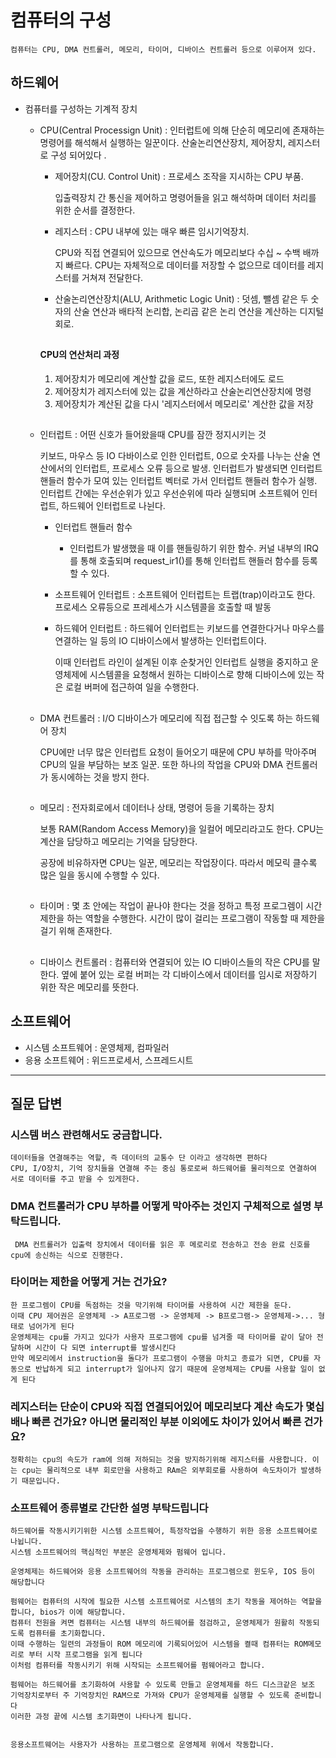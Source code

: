 # 컴퓨터의 구성

```
컴퓨터는 CPU, DMA 컨트롤러, 메모리, 타이머, 디바이스 컨트롤러 등으로 이루어져 있다.
```

## 하드웨어

*   컴퓨터를 구성하는 기계적 장치

    *   CPU(Central Processign Unit) : 인터럽트에 의해 단순히 메모리에 존재하는 명령어를 해석해서 실행하는 일꾼이다. 산술논리연산장치, 제어장치, 레지스터로 구성 되어있다 .

        *   제어장치(CU. Control Unit) : 프로세스 조작을 지시하는 CPU 부품.

            입출력장치 간 통신을 제어하고 명령어들을 읽고 해석하며 데이터 처리를 위한 순서를 결정한다.
        *   레지스터 : CPU 내부에 있는 매우 빠른 임시기억장치.

            CPU와 직접 연결되어 있으므로 연산속도가 메모리보다 수십 \~ 수백 배까지 빠르다. CPU는 자체적으로 데이터를 저장할 수 없으므로 데이터를 레지스터를 거쳐져 전달한다.
        * 산술논리연산장치(ALU, Arithmetic Logic Unit) : 덧셈, 뺄셈 같은 두 숫자의 산술 연산과 배타적 논리합, 논리곱 같은 논리 연산을 계산하는 디지털 회로.

        ##

        #### CPU의 연산처리 과정

        1. 제어장치가 메모리에 계산할 값을 로드, 또한 레지스터에도 로드
        2. 제어장치가 레지스터에 있는 값을 계산하라고 산술논리연산장치에 명령
        3. 제어장치가 계산된 값을 다시 '레지스터에서 메모리로' 계산한 값을 저장

        ##
    *   인터럽트 : 어떤 신호가 들어왔을때 CPU를 잠깐 정지시키는 것

        키보드, 마우스 등 IO 다바이스로 인한 인터럽트, 0으로 숫자를 나누는 산술 연산에서의 인터럽트, 프로세스 오류 등으로 발생. 인터럽트가 발생되면 인터럽트 핸들러 함수가 모여 있는 인터럽트 벡터로 가서 인터럽트 핸들러 함수가 실행. 인터럽트 간에는 우선순위가 있고 우선순위에 따라 실행되며 소프트웨어 인터럽트, 하드웨어 인터럽트로 나뉜다.

        * 인터럽트 핸들러 함수
          * 인터럽트가 발생했을 때 이를 핸들링하기 위한 함수. 커널 내부의 IRQ를 통해 호출되며 request\_ir1()를 통해 인터럽트 핸들러 함수를 등록 할 수 있다.
        * 소프트웨어 인터럽트 : 소프트웨어 인터럽트는 트랩(trap)이라고도 한다. 프로세스 오류등으로 프레세스가 시스템콜을 호출할 때 발동
        *   하드웨어 인터럽트 : 하드웨어 인터럽트는 키보드를 연결한다거나 마우스를 연결하는 일 등의 IO 디바이스에서 발생하는 인터럽트이다.

            이때 인터럽트 라인이 설계된 이후 순찾거인 인터럽트 실행을 중지하고 운영체제에 시스템콜을 요청해서 원하는 디바이스로 향해 디바이스에 있는 작은 로컬 버퍼에 접근하여 일을 수행한다.

    ##

    *   DMA 컨트롤러 : I/O 디바이스가 메모리에 직접 접근할 수 잇도록 하는 하드웨어 장치

        CPU에만 너무 많은 인터럽트 요청이 들어오기 때문에 CPU 부하를 막아주며 CPU의 일을 부담하는 보조 일꾼. 또한 하나의 작업을 CPU와 DMA 컨트롤러가 동시에하는 것을 방지 한다.

    ##

    *   메모리 : 전자회로에서 데이터나 상태, 명령어 등을 기록하는 장치

        보통 RAM(Random Access Memory)을 일컬어 메모리라고도 한다. CPU는 계산을 담당하고 메모리는 기억을 담당한다.

        공장에 비유하자면 CPU는 일꾼, 메모리는 작업장이다. 따라서 메모릭 클수록 많은 일을 동시에 수행할 수 있다.

    ##

    * 타이머 : 몇 초 안에는 작업이 끝나야 한다는 것을 정하고 특정 프로그렘이 시간 제한을 하는 역할을 수행한다. 시간이 많이 걸리는 프로그램이 작동할 때 제한을 걸기 위해 존재한다.

    ##

    * 디바이스 컨트롤러 : 컴퓨터와 연결되어 있는 IO 디바이스들의 작은 CPU를 말한다. 옆에 붙어 있는 로컬 버퍼는 각 디바이스에서 데이터를 임시로 저장하기 위한 작은 메모리를 뜻한다.

    ##

## 소프트웨어

* 시스템 소프트웨어 : 운영체제, 컴파일러
* 응용 소프트웨어 : 위드프로세서, 스프레드시트

***

## 질문 답변

### 시스템 버스 관련해서도 궁금합니다.

```
데이터들을 연결해주는 역할, 즉 데이터의 교통수 단 이라고 생각하면 편하다
CPU, I/O장치, 기억 장치들을 연결해 주는 중심 통로로써 하드웨어를 물리적으로 연결하여 서로 데이터를 주고 받을 수 있게한다.
```

### DMA 컨트롤러가 CPU 부하를 어떻게 막아주는 것인지 구체적으로 설명 부탁드립니다.

```
 DMA 컨트롤러가 입출력 장치에서 데이터를 읽은 후 메로리로 전송하고 전송 완료 신호를 cpu에 송신하는 식으로 진행한다.
```

### 타이머는 제한을 어떻게 거는 건가요?

```
한 프로그렘이 CPU를 독점하는 것을 막기위해 타이머를 사용하여 시간 제한을 둔다.
이때 CPU 제어권은 운영체제 -> A프로그램 -> 운영체제 -> B프로그램-> 운영체제->... 형태로 넘어가게 된다
운영체제는 cpu를 가지고 있다가 사용자 프로그램에 cpu를 넘겨줄 때 타이머를 같이 달아 전달하며 시간이 다 되면 interrupt를 발생시킨다
만약 메모리에서 instruction을 돌다가 프로그램이 수행을 마치고 종료가 되면, CPU를 자동으로 반납하게 되고 interrupt가 일어나지 않기 때문에 운영체제는 CPU를 사용할 일이 없게 된다 
```

### 레지스터는 단순이 CPU와 직접 연결되어있어 메모리보다 계산 속도가 몇십 배나 빠른 건가요? 아니면 물리적인 부분 이외에도 차이가 있어서 빠른 건가요?

```
정확히는 cpu의 속도가 ram에 의해 저하되는 것을 방지하기위해 레지스터를 사용합니다. 이는 cpu는 물리적으로 내부 회로만을 사용하고 RAm은 외부회로를 사용하여 속도차이가 발생하기 때문입니다.
```

### 소프트웨어 종류별로 간단한 설명 부탁드립니다

```
하드웨어를 작동시키기위한 시스템 소프트웨어, 특정작업을 수행하기 위한 응용 소프트웨어로 나뉩니다.
시스템 소프트웨어의 핵심적인 부분은 운영체제와 펌웨어 입니다.

운영체제는 하드웨어와 응용 소프트웨어의 작동을 관리하는 프로그렘으로 윈도우, IOS 등이 해당합니다

펌웨어는 컴퓨터의 시작에 필요한 시스템 소프트웨어로 시스템의 초기 작동을 제어하는 역할을 합니다, bios가 이에 해당합니다.
컴퓨터 전원을 켜면 컴퓨터는 시스템 내부의 하드웨어를 점검하고, 운영체제가 원활히 작동되도록 컴퓨터를 초기화합니다.
이때 수행하는 일련의 과정들이 ROM 메모리에 기록되어있어 시스템을 켤때 컴퓨터는 ROM메모리로 부터 시작 프로그램을 읽게 됩니다
이처럼 컴퓨터를 작동시키기 위해 시작되는 소프트웨어를 펌웨어라고 합니다.

펌웨어는 하드웨어를 초기화하여 사용할 수 있도록 만들고 운영체제를 하드 디스크같은 보조 기억장치로부터 주 기억장치인 RAM으로 가져와 CPU가 운영체제를 실행할 수 있도록 준비합니다
이러한 과정 끝에 시스템 초기화면이 나타나게 됩니다.


응용소프트웨어는 사용자가 사용하는 프로그램으로 운영체제 위에서 작동합니다.
```
